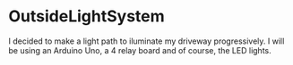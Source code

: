 # OutsideLightSystem

I decided to make a light path to iluminate my driveway progressively. I will be using an Arduino Uno, a 4 relay board and of course, the LED lights. 
